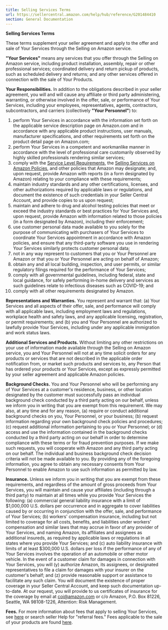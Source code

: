 ```yaml
---
title: Selling Services Terms
url: https://sellercentral.amazon.com/help/hub/reference/G201484410
section: General Documentation
---
```


**Selling Services Terms**

These terms supplement your seller agreement and apply to the offer and sale
of Your Services through the Selling on Amazon service.

**"Your Services"** means any services that you offer through the Selling on
Amazon service, including product installation, assembly, repair or other
professional services; coordinated delivery and return pickup of products,
such as scheduled delivery and returns; and any other services offered in
connection with the sale of Your Products.

**Your Responsibilities.** In addition to the obligations described in your
seller agreement, you will and will cause any affiliate or third party
administering, warranting, or otherwise involved in the offer, sale, or
performance of Your Services, including your employees, representatives,
agents, contractors, subcontractors, and carriers (collectively **"Your
Personnel"**) to:

  1. perform Your Services in accordance with the information set forth on the applicable service description page on Amazon.com and in accordance with any applicable product instructions, user manuals, manufacturer specifications, and other requirements set forth on the product detail page on Amazon.com;
  2. perform Your Services in a competent and workmanlike manner in accordance with the level of professional care customarily observed by highly skilled professionals rendering similar services;
  3. comply with the [Service Level Requirements](https://sellercentral.amazon.com/gp/help/external/help.html?itemID=202043250&language=en_US&ref=efph_202043250_cont_G201484410), the [Selling Services on Amazon Policies](https://sellercentral.amazon.com/gp/help/help.html?itemID=G201840340&language=en_US&ref=ag_G201840340_cont_G521), and other policies that Amazon may designate; and, upon request, provide Amazon with reports (in a form designated by Amazon) relating to your compliance with these requirements;
  4. maintain industry standards and any other certifications, licenses, and other authorizations required by applicable laws or regulations, and document the existence of such credentials in your Seller Central Account, and provide copies to us upon request;
  5. maintain and adhere to drug and alcohol testing policies that meet or exceed the industry standards or best practices for Your Services and, upon request, provide Amazon with information related to those policies (in a form designated by Amazon), including their enforcement;
  6. use customer personal data made available to you solely for the purpose of communicating with purchasers of Your Services to coordinate Your Services appointment in accordance with Amazon policies, and ensure that any third-party software you use in rendering Your Services similarly protects customer personal data;
  7. not in any way represent to customers that you or Your Personnel are Amazon or that you or Your Personnel are acting on behalf of Amazon;
  8. obtain any and all local building, inspection, and user permits, or similar regulatory filings required for the performance of Your Services; 
  9. comply with all governmental guidelines, including federal, state and local guidance, for safely performing in-home delivery and services as such guidelines relate to infectious diseases such as COVID-19; and
  10. comply with all other requirements designated by Amazon.

**Representations and Warranties.** You represent and warrant that: (a) Your
Services and all aspects of their offer, sale, and performance will comply
with all applicable laws, including employment laws and regulations, workplace
health and safety laws, and any applicable licensing, registration, or permit
requirements; and (b) you and Your Personnel are authorized to lawfully
provide Your Services, including under any applicable immigration and work
status laws.

**Additional Services and Products.** Without limiting any other restrictions
on your use of information made available through the Selling on Amazon
service, you and Your Personnel will not at any time solicit orders for any
products or services that are not described in the applicable order
notification from, or market such products and services to, any Person that
has ordered your products or Your Services, except as expressly permitted by
your seller agreement and applicable Amazon policies.

**Background Checks.** You and Your Personnel who will be performing any of
Your Services at a customer's residence, business, or other location
designated by the customer must successfully pass an individual background
check conducted by a third party acting on our behalf, unless we inform you in
writing that you are exempt from this requirement. We may also, at any time
and for any reason, (a) require or conduct additional background checks on
you, Your Personnel, or your business; (b) request information regarding your
own background check policies and procedures; (c) request additional
information pertaining to you or Your Personnel; or (d) access and use the
information contained in the background checks conducted by a third party
acting on our behalf in order to determine compliance with these terms or for
fraud prevention purposes. If we make such requests, you will cooperate with
Amazon and any third party acting on our behalf. The individual and business
background check decision criteria will not be made available to you. By
providing any of the foregoing information, you agree to obtain any necessary
consents from Your Personnel to enable Amazon to use such information as
permitted by law.

**Insurance.** Unless we inform you in writing that you are exempt from these
requirements, and regardless of the amount of gross proceeds from Your
Services, you will maintain and cause your affiliates (including through a
third party) to maintain at all times while you provide Your Services the
following: (a) commercial general liability insurance with a limit of
$1,000,000 U.S. dollars per occurrence and in aggregate to cover liabilities
caused by or occurring in conjunction with the offer, sale, and performance of
Your Services; (b) workers' compensation insurance, including but not limited
to coverage for all costs, benefits, and liabilities under workers'
compensation and similar laws that may accrue in favor of any provider of Your
Services, and naming Amazon, its affiliates and assignees as additional
insureds, as required by applicable laws or regulations in all states where
you provide Your Services; and (c) auto liability insurance with limits of at
least $300,000 U.S. dollars per loss if the performance of any of Your
Services involves the operation of an automobile or other motor vehicle. In
the event of a customer claim for damages in connection with Your Services,
you will (y) authorize Amazon, its assignees, or designated representatives to
file a claim for damages with your insurer on the customer's behalf; and (z)
provide reasonable support or assistance to facilitate any such claim. You
will document the existence of proper coverage in your Seller Central Account,
and keep such documentation up-to-date. At our request, you will provide to us
certificates of insurance for the coverage by email at
[coi@amazon.com](mailto:coi@amazon.com) or c/o Amazon, P.O. Box 81226,
Seattle, WA 98108-1226, Attention: Risk Management.

**Fees.** For more information about fees that apply to selling Your Services,
see
[here](https://sellercentral.amazon.com/gp/help/help.html/ref=ls_202146410_cont_202124970?ie=UTF8&itemID=202146410)
or search seller Help for "referral fees." Fees applicable to the sale of your
products are found [here](https://sellercentral.amazon.com/gp/help/200336920).

